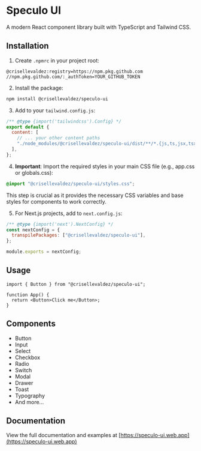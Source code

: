 # Speculo UI

A modern React component library built with TypeScript and Tailwind CSS.

## Installation

1. Create `.npmrc` in your project root:

```
@crisellevaldez:registry=https://npm.pkg.github.com
//npm.pkg.github.com/:_authToken=YOUR_GITHUB_TOKEN
```

2. Install the package:

```bash
npm install @crisellevaldez/speculo-ui
```

3. Add to your `tailwind.config.js`:

```js
/** @type {import('tailwindcss').Config} */
export default {
  content: [
    // ... your other content paths
    "./node_modules/@crisellevaldez/speculo-ui/dist/**/*.{js,ts,jsx,tsx}",
  ],
};
```

4. **Important**: Import the required styles in your main CSS file (e.g., app.css or globals.css):

```css
@import "@crisellevaldez/speculo-ui/styles.css";
```

This step is crucial as it provides the necessary CSS variables and base styles for components to work correctly.

5. For Next.js projects, add to `next.config.js`:

```js
/** @type {import('next').NextConfig} */
const nextConfig = {
  transpilePackages: ["@crisellevaldez/speculo-ui"],
};

module.exports = nextConfig;
```

## Usage

```tsx
import { Button } from "@crisellevaldez/speculo-ui";

function App() {
  return <Button>Click me</Button>;
}
```

## Components

- Button
- Input
- Select
- Checkbox
- Radio
- Switch
- Modal
- Drawer
- Toast
- Typography
- And more...

## Documentation

View the full documentation and examples at [https://speculo-ui.web.app](https://speculo-ui.web.app)
